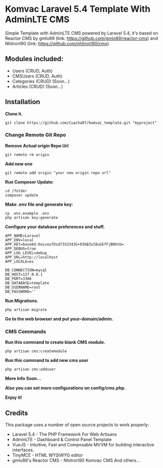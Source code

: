 # Komvac Laravel 5.4 Template With AdminLTE CMS 

Simple Template with AdminLTE CMS powered by Laravel 5.4, it's based on Reactor CMS by gmlo89 (link: https://github.com/gmlo89/reactor-cms) and
Nhitrort90 (link: https://github.com/nhitrort90/cms).

## Modules included:

* Users (CRUD, Auth)
* CMSUsers (CRUD, Auth)
* Categories (CRUD) (Soon...)
* Articles (CRUD) (Soon...)

## Installation

**Clone it.**
```
git clone https://github.com/Cuacha07/komvac_template.git "myproject"
```
### Change Remote Git Repo
**Remove Actual origin Repo Url**
```
git remote rm origin
```
**Add new one**
```
git remote add origin "your new origin repo url"
```

**Run Composer Update:**

```
cd /folder
composer update
```

**Make .env file and generate key:**

```
cp .env.example .env
php artisan key:generate
```

**Configure your database preferences and stuff.**

```
APP_NAME=Laravel
APP_ENV=local
APP_KEY=base64:OvLvoufDsdf332343S+03kB3xI8uGEfFjBNVnU=
APP_DEBUG=true
APP_LOG_LEVEL=debug
APP_URL=http://localhost
APP_LOCALE=es

DB_CONNECTION=mysql
DB_HOST=127.0.0.1
DB_PORT=3306
DB_DATABASE=template
DB_USERNAME=root
DB_PASSWORD=''
```

**Run Migrations.**

```
php artisan migrate
```

**Go to the web browser and put your-domain/admin.**

### CMS Commands

**Run this command to create blank CMS module.**
```
php artisan cms:createmodule
```

**Run this command to add new cms user**
```
php artisan cms:adduser
```

**More Info Soon...**

**Also you can set more configurations on config/cms.php.**

**Enjoy it!**

## Credits

This package uses a number of open source projects to work properly:

* Laravel 5.4 - The PHP Framework For Web Artisans
* AdminLTE - Dashboard & Control Panel Template
* VueJS - Intuitive, Fast and Composable MVVM for building interactive interfaces.
* TinyMCE - HTML WYSIWYG editor
* gmlo89's Reactor CMS - Nhitrort90 Komvac CMS And others...
